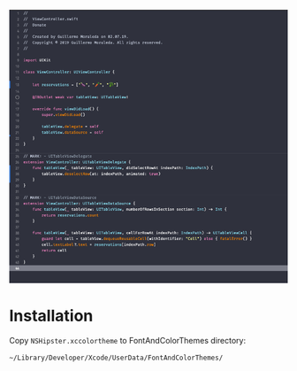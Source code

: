 ![Screenshot](Screenshot.png)
# Installation
Copy `NSHipster.xccolortheme` to FontAndColorThemes directory:
```
~/Library/Developer/Xcode/UserData/FontAndColorThemes/
```
